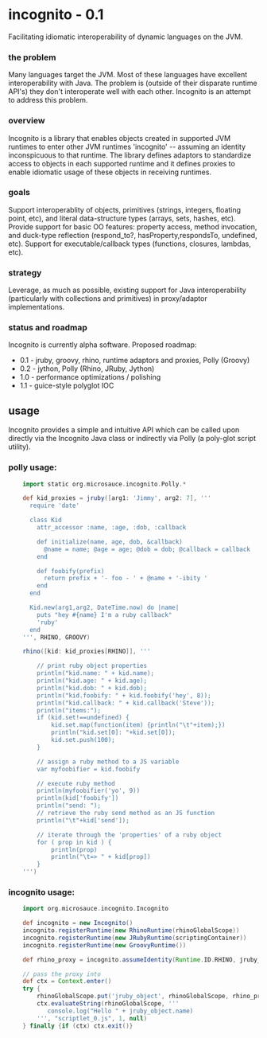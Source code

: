 incognito - 0.1
=========

Facilitating idiomatic interoperability of dynamic languages on the JVM.

### the problem
Many languages target the JVM.  Most of these languages have excellent interoperability with Java.  The problem is
(outside of their disparate runtime API's) they don't interoperate well with each other.  Incognito is an attempt to
address this problem.

### overview
Incognito is a library that enables objects created in supported JVM runtimes to enter other JVM runtimes 'incognito'
-- assuming an identity inconspicuous to that runtime.  The library defines adaptors to standardize access to objects in each
supported runtime and it defines proxies to enable idiomatic usage of these objects in receiving runtimes.

### goals

Support interoperablity of objects, primitives (strings, integers, floating point, etc), and literal data-structure types
(arrays, sets, hashes, etc).  Provide support for basic OO features: property access, method invocation, and duck-type
reflection (respond_to?, hasProperty,respondsTo, undefined, etc).  Support for executable/callback types (functions,
closures, lambdas, etc).

### strategy

Leverage, as much as possible, existing support for Java interoperability (particularly with collections and primitives) in proxy/adaptor
implementations.

### status and roadmap
Incognito is currently alpha software.  Proposed roadmap:
* 0.1 - jruby, groovy, rhino, runtime adaptors and proxies, Polly (Groovy)
* 0.2 - jython, Polly (Rhino, JRuby, Jython)
* 1.0 - performance optimizations / polishing
* 1.1 - guice-style polyglot IOC

## usage

Incognito provides a simple and intuitive API which can be called upon directly via the Incognito Java class or indirectly
via Polly (a poly-glot script utility).

### polly usage:
```groovy
    import static org.microsauce.incognito.Polly.*

    def kid_proxies = jruby([arg1: 'Jimmy', arg2: 7], '''
      require 'date'

      class Kid
        attr_accessor :name, :age, :dob, :callback

        def initialize(name, age, dob, &callback)
          @name = name; @age = age; @dob = dob; @callback = callback
        end

        def foobify(prefix)
          return prefix + '- foo - ' + @name + '-ibity '
        end
      end

      Kid.new(arg1,arg2, DateTime.now) do |name|
        puts "hey #{name} I'm a ruby callback"
        'ruby'
      end
    ''', RHINO, GROOVY)

    rhino([kid: kid_proxies[RHINO]], '''

        // print ruby object properties
        println("kid.name: " + kid.name);
        println("kid.age: " + kid.age);
        println("kid.dob: " + kid.dob);
        println("kid.foobify: " + kid.foobify('hey', 8));
        println("kid.callback: " + kid.callback('Steve'));
        println("items:");
        if (kid.set!==undefined) {
            kid.set.map(function(item) {println("\t"+item);})
            println("kid.set[0]: "+kid.set[0]);
            kid.set.push(100);
        }

        // assign a ruby method to a JS variable
        var myfoobifier = kid.foobify

        // execute ruby method
        println(myfoobifier('yo', 9))
        println(kid['foobify'])
        println("send: ");
        // retrieve the ruby send method as an JS function
        println("\t"+kid['send']);

        // iterate through the 'properties' of a ruby object
        for ( prop in kid ) {
            println(prop)
            println("\t=> " + kid[prop])
        }
    ''')
```

### incognito usage:
```groovy
    import org.microsauce.incognito.Incognito

    def incognito = new Incognito()
    incognito.registerRuntime(new RhinoRuntime(rhinoGlobalScope))
    incognito.registerRuntime(new JRubyRuntime(scriptingContainer))
    incognito.registerRuntime(new GroovyRuntime())

    def rhino_proxy = incognito.assumeIdentity(Runtime.ID.RHINO, jruby_object)

    // pass the proxy into
    def ctx = Context.enter()
    try {
        rhinoGlobalScope.put('jruby_object', rhinoGlobalScope, rhino_proxy)
        ctx.evaluateString(rhinoGlobalScope, '''
           console.log("Hello " + jruby_object.name)
        ''', "scriptlet_0.js", 1, null)
    } finally {if (ctx) ctx.exit()}

```
